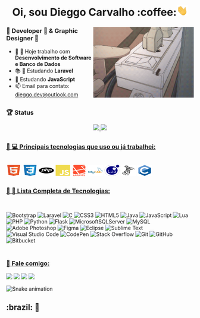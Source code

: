 <h1 align="center"> Oi, sou Dieggo Carvalho :coffee:<img  src="https://raw.githubusercontent.com/ABSphreak/ABSphreak/master/gifs/Hi.gif" width="30px" /> </h1>

<div>
  <img  align="right" alt="dieggo" width="270"  src="https://raw.githubusercontent.com/DieggoCarvalho/DieggoCarvalho/main/background.gif"/>
  
###  💛 Developer :rocket: & Graphic Designer :art:

- 🔭 :gem: Hoje trabalho com **Desenvolvimento de Software e Banco de Dados**
- :books: :dart: Estudando **Laravel**
- 🌱 Estudando **JavaScript**
- 📫 Email para contato: dieggo.dev@outlook.com
##

</div>

### :trophy: Status
<div align="center">
  <a href="https://github.com/DieggoCarvalho" />
  <img height="180em" src="https://github-readme-stats.vercel.app/api?username=DieggoCarvalho&show_icons=true&theme=gruvbox&include_all_commits=true&count_private=true"/>
  <img height="180em" src="https://github-readme-stats.vercel.app/api/top-langs/?username=DieggoCarvalho&layout=compact&langs_count=7&theme=gruvbox"/>
</div>

##
### :muscle: :computer: Principais tecnologias que uso ou já trabalhei:
<div style="display: inline-block"><br>
  <img align="center" alt="Dieggo-HTML" height="30" width="40" src="https://raw.githubusercontent.com/devicons/devicon/master/icons/html5/html5-original.svg">
  <img align="center" alt="Dieggo-CSS" height="30" width="40" src="https://raw.githubusercontent.com/devicons/devicon/master/icons/css3/css3-original.svg">
  <img align="center" alt="Dieggo-PHP" height="30" width="40" src="https://raw.githubusercontent.com/devicons/devicon/master/icons/php/php-plain.svg">
  <img align="center" alt="Dieggo-Js" height="30" width="40" src="https://raw.githubusercontent.com/devicons/devicon/master/icons/javascript/javascript-plain.svg">
  <img align="center" alt="Dieggo-Laravel" height="30" width="40" src="https://raw.githubusercontent.com/devicons/devicon/master/icons/laravel/laravel-plain-wordmark.svg">
  <img align="center" alt="Dieggo-MySql" height="30" width="40" src="https://raw.githubusercontent.com/devicons/devicon/master/icons/mysql/mysql-original-wordmark.svg">
  <img align="center" alt="Dieggo-Lua" height="30" width="40" src="https://raw.githubusercontent.com/devicons/devicon/master/icons/lua/lua-original-wordmark.svg">
  <img align="center" alt="Dieggo-SQLServer" height="30" width="40" src="https://raw.githubusercontent.com/devicons/devicon/master/icons/microsoftsqlserver/microsoftsqlserver-plain.svg">
  <img align="center" alt="Dieggo-C" height="30" width="40" src="https://raw.githubusercontent.com/devicons/devicon/master/icons/c/c-original.svg">
</div>

##

### :mechanical_arm: :briefcase: Lista Completa de Tecnologias:
<div style="display: inline-block"><br>
  
![Bootstrap](https://img.shields.io/badge/bootstrap-%238511FA.svg?style=for-the-badge&logo=bootstrap&logoColor=white)
![Laravel](https://img.shields.io/badge/laravel-%23FF2D20.svg?style=for-the-badge&logo=laravel&logoColor=white)
![C](https://img.shields.io/badge/c-%2300599C.svg?style=for-the-badge&logo=c&logoColor=white)
![CSS3](https://img.shields.io/badge/css3-%231572B6.svg?style=for-the-badge&logo=css3&logoColor=white)
![HTML5](https://img.shields.io/badge/html5-%23E34F26.svg?style=for-the-badge&logo=html5&logoColor=white)
![Java](https://img.shields.io/badge/java-%23ED8B00.svg?style=for-the-badge&logo=openjdk&logoColor=white)
![JavaScript](https://img.shields.io/badge/javascript-%23323330.svg?style=for-the-badge&logo=javascript&logoColor=%23F7DF1E)
![Lua](https://img.shields.io/badge/lua-%232C2D72.svg?style=for-the-badge&logo=lua&logoColor=white)
![PHP](https://img.shields.io/badge/php-%23777BB4.svg?style=for-the-badge&logo=php&logoColor=white)
![Python](https://img.shields.io/badge/python-3670A0?style=for-the-badge&logo=python&logoColor=ffdd54)
![Flask](https://img.shields.io/badge/flask-%23000.svg?style=for-the-badge&logo=flask&logoColor=white)
![MicrosoftSQLServer](https://img.shields.io/badge/Microsoft%20SQL%20Server-CC2927?style=for-the-badge&logo=microsoft%20sql%20server&logoColor=white)
![MySQL](https://img.shields.io/badge/mysql-%2300f.svg?style=for-the-badge&logo=mysql&logoColor=white)
![Adobe Photoshop](https://img.shields.io/badge/adobe%20photoshop-%2331A8FF.svg?style=for-the-badge&logo=adobe%20photoshop&logoColor=white)
![Figma](https://img.shields.io/badge/figma-%23F24E1E.svg?style=for-the-badge&logo=figma&logoColor=white)
![Eclipse](https://img.shields.io/badge/Eclipse-FE7A16.svg?style=for-the-badge&logo=Eclipse&logoColor=white)
![Sublime Text](https://img.shields.io/badge/sublime_text-%23575757.svg?style=for-the-badge&logo=sublime-text&logoColor=important)
![Visual Studio Code](https://img.shields.io/badge/Visual%20Studio%20Code-0078d7.svg?style=for-the-badge&logo=visual-studio-code&logoColor=white)
![CodePen](https://img.shields.io/badge/Codepen-000000?style=for-the-badge&logo=codepen&logoColor=white)
![Stack Overflow](https://img.shields.io/badge/-Stackoverflow-FE7A16?style=for-the-badge&logo=stack-overflow&logoColor=white)
![Git](https://img.shields.io/badge/git-%23F05033.svg?style=for-the-badge&logo=git&logoColor=white)
![GitHub](https://img.shields.io/badge/github-%23121011.svg?style=for-the-badge&logo=github&logoColor=white)
![Bitbucket](https://img.shields.io/badge/bitbucket-%230047B3.svg?style=for-the-badge&logo=bitbucket&logoColor=white)
</div>

##
### :iphone: Fale comigo:

<div>
  <a href="https://www.instagram.com/dieggo_allbuquerque" target="_blank"><img src="https://img.shields.io/badge/-Instagram-%23E4405F?style=for-the-badge&logo=instagram&logoColor=white" target="_blank"></a>
  <a href = "mailto:dieggo.dev@outlook.com"><img src="https://img.shields.io/badge/Microsoft_Outlook-0078D4?style=for-the-badge&amp;logo=microsoft-outlook&amp;logoColor=white" target="_blank"></a>
  <a href="https://wa.me/5575988494158" rel="nofollow" target="_blank"><img src="https://img.shields.io/badge/WhatsApp-25D366?style=for-the-badge&amp;logo=whatsapp&amp;logoColor=white" target="_blank"></a>
  <a href="https://www.linkedin.com/in/dieggo-carvalho" target="_blank"><img src="https://img.shields.io/badge/-LinkedIn-%230077B5?style=for-the-badge&logo=linkedin&logoColor=white" target="_blank"></a>
</div>

![Snake animation](https://github.com/DieggoCarvalho/DieggoCarvalho/blob/output/github-contribution-grid-snake.svg)

<h2> :brazil: 💛</h2>
